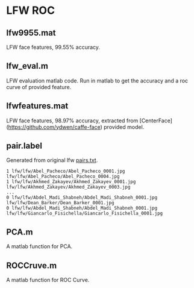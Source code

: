 # LFW ROC

## lfw9955.mat

LFW face features, 99.55% accuracy.

## lfw_eval.m

LFW evaluation matlab code. Run in matlab to get the accuracy and a roc curve of provided feature.

## lfwfeatures.mat

LFW face features, 98.97% accuracy, extracted from [CenterFace] (https://github.com/ydwen/caffe-face) provided model.

## pair.label

Generated from original lfw [pairs.txt](http://vis-www.cs.umass.edu/lfw/pairs.txt). 

    1 lfw/lfw/Abel_Pacheco/Abel_Pacheco_0001.jpg lfw/lfw/Abel_Pacheco/Abel_Pacheco_0004.jpg
    1 lfw/lfw/Akhmed_Zakayev/Akhmed_Zakayev_0001.jpg lfw/lfw/Akhmed_Zakayev/Akhmed_Zakayev_0003.jpg
    ...
    0 lfw/lfw/Abdel_Madi_Shabneh/Abdel_Madi_Shabneh_0001.jpg lfw/lfw/Dean_Barker/Dean_Barker_0001.jpg
    0 lfw/lfw/Abdel_Madi_Shabneh/Abdel_Madi_Shabneh_0001.jpg lfw/lfw/Giancarlo_Fisichella/Giancarlo_Fisichella_0001.jpg


## PCA.m

A matlab function for PCA.

## ROCCruve.m

A matlab function for ROC Curve.
